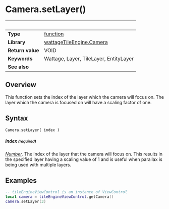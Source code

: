 # Camera.setLayer()

|                      | &nbsp;
| -------------------- | ---------------------------------------------------------------
| __Type__             | [function](http://docs.coronalabs.com/api/type/Function.html)
| __Library__          | [wattageTileEngine.Camera](type_camera.markdown)
| __Return value__     | VOID
| __Keywords__         | Wattage, Layer, TileLayer, EntityLayer
| __See also__         |


## Overview

This function sets the index of the layer which the camera will
focus on.  The layer which the camera is focused on will have a scaling
factor of one.

## Syntax

	Camera.setLayer( index )

##### index <small>(required)</small>
_[Number](https://docs.coronalabs.com/api/type/Number.html)._ The index
of the layer that the camera will focus on.  This results in the
specified layer having a scaling value of 1 and is useful when
parallax is being used with multiple layers.

## Examples

``````lua
-- tileEngineViewControl is an instance of ViewControl
local camera = tileEngineViewControl.getCamera()
camera.setLayer(3)
``````
